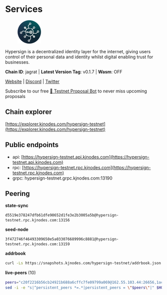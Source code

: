 # Services

<figure><img src="https://raw.githubusercontent.com/kj89/cosmos-images/main/logos/hypersign.png" alt=""><figcaption></figcaption></figure>

Hypersign is a decentralized identity layer for the internet, giving  users control of their personal data and identity whilst digital  enabling trust for businesses.

**Chain ID**: jagrat | **Latest Version Tag**: v0.1.7 | **Wasm**: OFF

[Website](https://hypersign.id) | [Discord](https://discord.gg/DmuUjMrHVw) | [Twitter](https://twitter.com/hypersignchain)



Subscribe to our free [🤖 Testnet Proposal Bot](https://t.me/kjnodes_testnet_proposal_bot) to never miss upcoming proposals


## Chain explorer
[https://explorer.kjnodes.com/hypersign-testnet](https://explorer.kjnodes.com/hypersign-testnet)

## Public endpoints

* api: [https://hypersign-testnet.api.kjnodes.com](https://hypersign-testnet.api.kjnodes.com)
* rpc: [https://hypersign-testnet.rpc.kjnodes.com](https://hypersign-testnet.rpc.kjnodes.com)
* grpc: hypersign-testnet.grpc.kjnodes.com:13190

## Peering

**state-sync**

```text
d5519e378247dfb61dfe90652d1fe3e2b3005a5b@hypersign-testnet.rpc.kjnodes.com:13156
```

**seed-node**

```text
3f472746f46493309650e5a033076689996c8881@hypersign-testnet.rpc.kjnodes.com:13159
```

**addrbook**
```bash
curl -Ls https://snapshots.kjnodes.com/hypersign-testnet/addrbook.json > $HOME/.hid-node/config/addrbook.json
```

**live-peers** (10)
```bash
peers="c20f2216b56cb24921b688a6cffc7fe09799a069@162.55.103.44:26656,1acc83715399737cff74767e00807d1d402eb1e2@144.91.65.175:26656,54f5df8d6516ead7099191776d9ee2048e0ec947@95.214.53.46:26656,0c6758a3f4554bbc67da73993bbb697764c5c534@38.242.142.227:26656,17befe8d02039c5b0f4489d22fcfe768cb35a035@209.145.53.163:10656,d7c9b9a3c3a6c5f4ccdfb37a8358755b277271c1@3.110.226.164:26656,d92268c246e02a54103f7098b901b876c88f006e@5.161.130.108:26656,bbbd2b6da27d29648b4a429885601d8a024633f8@46.166.172.249:31656,28fa150b5a843c9bdf2889f31f4ff8ac75c17be9@185.196.20.153:26656,d5519e378247dfb61dfe90652d1fe3e2b3005a5b@65.109.68.190:13156"
sed -i -e "s|^persistent_peers *=.*|persistent_peers = \"$peers\"|" $HOME/.hid-node/config/config.toml
```
